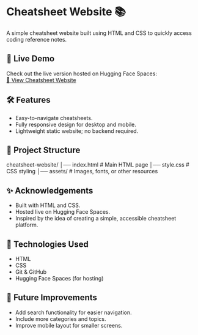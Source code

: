# Cheatsheet Website 📚

A simple cheatsheet website built using HTML and CSS to quickly access coding reference notes.

## 🚀 Live Demo

Check out the live version hosted on Hugging Face Spaces:  
[🔗 View Cheatsheet Website](https://huggingface.co/spaces/Jaideep200513/cheatsheet-website)

## 🛠 Features

- Easy-to-navigate cheatsheets.
- Fully responsive design for desktop and mobile.
- Lightweight static website; no backend required.

## 📁 Project Structure

cheatsheet-website/
│── index.html # Main HTML page
│── style.css # CSS styling
│── assets/ # Images, fonts, or other resources

## ✨ Acknowledgements

- Built with HTML and CSS.
- Hosted live on Hugging Face Spaces.
- Inspired by the idea of creating a simple, accessible cheatsheet platform.

## 🔧 Technologies Used

- HTML
- CSS
- Git & GitHub
- Hugging Face Spaces (for hosting)

## 🔮 Future Improvements

- Add search functionality for easier navigation.
- Include more categories and topics.
- Improve mobile layout for smaller screens.
